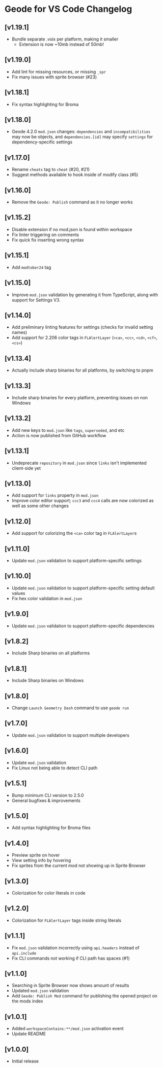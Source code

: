 # Geode for VS Code Changelog

## [v1.19.1]
 - Bundle separate .vsix per platform, making it smaller
   - Extension is now ~10mb instead of 50mb!

## [v1.19.0]
 - Add lint for missing resources, or missing `_spr`
 - Fix many issues with sprite browser (#23)

## [v1.18.1]
 - Fix syntax highlighting for Broma

## [v1.18.0]
 - Geode 4.2.0 `mod.json` changes: `dependencies` and `incompatibilities` may now be objects, and `dependencies.[id]` may specify `settings` for dependency-specific settings

## [v1.17.0]
 - Rename `cheats` tag to `cheat` (#20, #21)
 - Suggest methods available to hook inside of modify class (#5)

## [v1.16.0]
 - Remove the `Geode: Publish` command as it no longer works

## [v1.15.2]
 - Disable extension if no mod.json is found within workspace
 - Fix linter triggering on comments
 - Fix quick fix inserting wrong syntax

## [v1.15.1]
 - Add `modtober24` tag

## [v1.15.0]
 - Improve `mod.json` validation by generating it from TypeScript, along with support for Settings V3.

## [v1.14.0]
 - Add preliminary linting features for settings (checks for invalid setting names)
 - Add support for 2.206 color tags in `FLAlertLayer` (`<ca>`, `<cc>`, `<cd>`, `<cf>`, `<cs>`)

## [v1.13.4]
 - Actually include sharp binaries for all platforms, by switching to pnpm

## [v1.13.3]
 - Include sharp binaries for every platform, preventing issues on non Windows

## [v1.13.2]
 - Add new keys to `mod.json` like `tags`, `superseded`, and etc
 - Action is now published from GitHub workflow

## [v1.13.1]
 - Undeprecate `repository` in `mod.json` since `links` isn't implemented client-side yet

## [v1.13.0]
 - Add support for `links` property in `mod.json`
 - Improve color editor support; `ccc3` and `ccc4` calls are now colorized as well as some other changes

## [v1.12.0]
 - Add support for colorizing the `<ca>` color tag in `FLAlertLayer`s

## [v1.11.0]
 - Update `mod.json` validation to support platform-specific settings

## [v1.10.0]
 - Update `mod.json` validation to support platform-specific setting default values
 - Fix hex color validation in `mod.json`

## [v1.9.0]
 - Update `mod.json` validation to support platform-specific dependencies

## [v1.8.2]
 - Include Sharp binaries on all platforms

## [v1.8.1]
 - Include Sharp binaries on Windows

## [v1.8.0]
 - Change `Launch Geometry Dash` command to use `geode run`

## [v1.7.0]
 - Update `mod.json` validation to support multiple developers

## [v1.6.0]
 - Update `mod.json` validation
 - Fix Linux not being able to detect CLI path

## [v1.5.1]
 - Bump minimum CLI version to 2.5.0
 - General bugfixes & improvements

## [v1.5.0]
 - Add syntax highlighting for Broma files

## [v1.4.0]
 - Preview sprite on hover
 - View setting info by hovering
 - Fix sprites from the current mod not showing up in Sprite Browser

## [v1.3.0]
 - Colorization for color literals in code

## [v1.2.0]
 - Colorization for `FLAlertLayer` tags inside string literals

## [v1.1.1]
 - Fix `mod.json` validation incorrectly using `api.headers` instead of `api.include`
 - Fix CLI commands not working if CLI path has spaces (#1)

## [v1.1.0]
 - Searching in Sprite Browser now shows amount of results
 - Updated `mod.json` validation
 - Add `Geode: Publish Mod` command for publishing the opened project on the mods index

## [v1.0.1]
 - Added `workspaceContains:**/mod.json` activation event
 - Update README

## [v1.0.0]
 - Initial release
